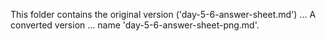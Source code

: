 This folder contains the original version ('day-5-6-answer-sheet.md') ...
A converted version ... name 'day-5-6-answer-sheet-png.md'.